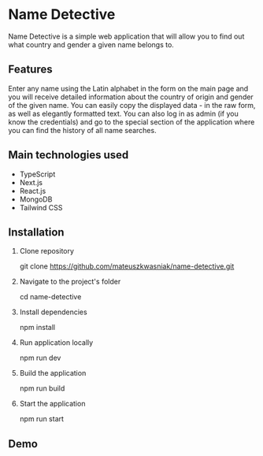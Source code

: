 # Name Detective

Name Detective is a simple web application that will allow you to find out what country and gender a given name belongs to.

## Features

Enter any name using the Latin alphabet in the form on the main page and you will receive detailed information about the country of origin and gender of the given name. You can easily copy the displayed data - in the raw form, as well as elegantly formatted text. You can also log in as admin (if you know the credentials) and go to the special section of the application where you can find the history of all name searches.

## Main technologies used

- TypeScript
- Next.js
- React.js
- MongoDB
- Tailwind CSS

## Installation

1. Clone repository

   git clone https://github.com/mateuszkwasniak/name-detective.git

2. Navigate to the project's folder

   cd name-detective

3. Install dependencies

   npm install

4. Run application locally

   npm run dev

5. Build the application

   npm run build

6. Start the application

   npm run start

## Demo
